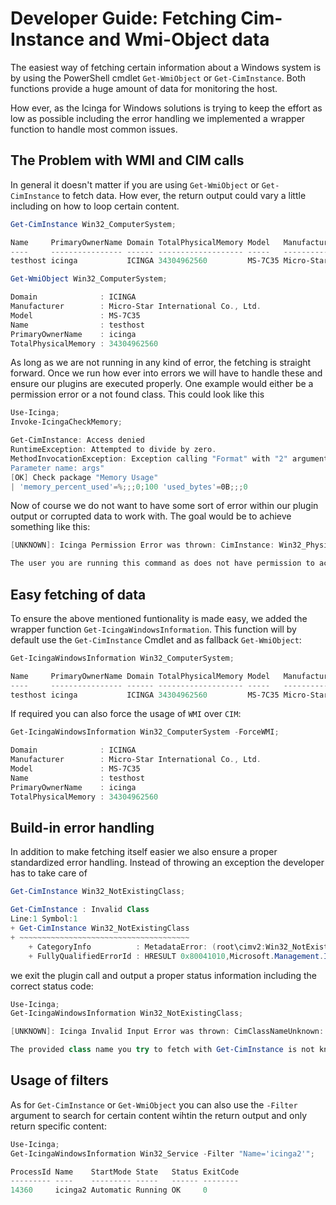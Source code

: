 # Developer Guide: Fetching Cim-Instance and Wmi-Object data

The easiest way of fetching certain information about a Windows system is by using the PowerShell cmdlet `Get-WmiObject` or `Get-CimInstance`. Both functions provide a huge amount of data for monitoring the host.

How ever, as the Icinga for Windows solutions is trying to keep the effort as low as possible including the error handling we implemented a wrapper function to handle most common issues.

## The Problem with WMI and CIM calls

In general it doesn't matter if you are using `Get-WmiObject` or `Get-CimInstance` to fetch data. How ever, the return output could vary a little including on how to loop certain content.

```powershell
Get-CimInstance Win32_ComputerSystem;

Name     PrimaryOwnerName Domain TotalPhysicalMemory Model   Manufacturer
----     ---------------- ------ ------------------- -----   ------------
testhost icinga           ICINGA 34304962560         MS-7C35 Micro-Star International Co., Ltd.
```

```powershell
Get-WmiObject Win32_ComputerSystem;

Domain              : ICINGA
Manufacturer        : Micro-Star International Co., Ltd.
Model               : MS-7C35
Name                : testhost
PrimaryOwnerName    : icinga
TotalPhysicalMemory : 34304962560
```

As long as we are not running in any kind of error, the fetching is straight forward. Once we run how ever into errors we will have to handle these and ensure our plugins are executed properly. One example would either be a permission error or a not found class. This could look like this

```powershell
Use-Icinga;
Invoke-IcingaCheckMemory;
```

```powershell
Get-CimInstance: Access denied
RuntimeException: Attempted to divide by zero.
MethodInvocationException: Exception calling "Format" with "2" argument(s): "Value cannot be null.
Parameter name: args"
[OK] Check package "Memory Usage"
| 'memory_percent_used'=%;;;0;100 'used_bytes'=0B;;;0
```

Now of course we do not want to have some sort of error within our plugin output or corrupted data to work with. The goal would be to achieve something like this:

```powershell
[UNKNOWN]: Icinga Permission Error was thrown: CimInstance: Win32_PhysicalMemory

The user you are running this command as does not have permission to access the requested Cim-Object. To fix this, please add the user the Agent is running with to the "Remote Management Users" groups and grant access to the WMI branch "root/cimv2" and add the permission "Remote enable".
```

## Easy fetching of data

To ensure the above mentioned funtionality is made easy, we added the wrapper function `Get-IcingaWindowsInformation`. This function will by default use the `Get-CimInstance` Cmdlet and as fallback `Get-WmiObject`:

```powershell
Get-IcingaWindowsInformation Win32_ComputerSystem;
```

```powershell
Name     PrimaryOwnerName Domain TotalPhysicalMemory Model   Manufacturer
----     ---------------- ------ ------------------- -----   ------------
testhost icinga           ICINGA 34304962560         MS-7C35 Micro-Star International Co., Ltd.
```

If required you can also force the usage of `WMI` over `CIM`:

```powershell
Get-IcingaWindowsInformation Win32_ComputerSystem -ForceWMI;
```

```powershell
Domain              : ICINGA
Manufacturer        : Micro-Star International Co., Ltd.
Model               : MS-7C35
Name                : testhost
PrimaryOwnerName    : icinga
TotalPhysicalMemory : 34304962560
```

## Build-in error handling

In addition to make fetching itself easier we also ensure a proper standardized error handling. Instead of throwing an exception the developer has to take care of

```powershell
Get-CimInstance Win32_NotExistingClass;

Get-CimInstance : Invalid Class
Line:1 Symbol:1
+ Get-CimInstance Win32_NotExistingClass
+ ~~~~~~~~~~~~~~~~~~~~~~~~~~~~~~~~~~~~~~
    + CategoryInfo          : MetadataError: (root\cimv2:Win32_NotExistingClass:String) [Get-CimInstance], CimException
    + FullyQualifiedErrorId : HRESULT 0x80041010,Microsoft.Management.Infrastructure.CimCmdlets.GetCimInstanceCommand
```

we exit the plugin call and output a proper status information including the correct status code:

```powershell
Use-Icinga;
Get-IcingaWindowsInformation Win32_NotExistingClass;

[UNKNOWN]: Icinga Invalid Input Error was thrown: CimClassNameUnknown: Win32_NotExistingClass

The provided class name you try to fetch with Get-CimInstance is not known on this system.
```

## Usage of filters

As for `Get-CimInstance` or `Get-WmiObject` you can also use the `-Filter` argument to search for certain content wihtin the return output and only return specific content:

```powershell
Use-Icinga;
Get-IcingaWindowsInformation Win32_Service -Filter "Name='icinga2'";

ProcessId Name    StartMode State   Status ExitCode
--------- ----    --------- -----   ------ --------
14360     icinga2 Automatic Running OK     0
```
